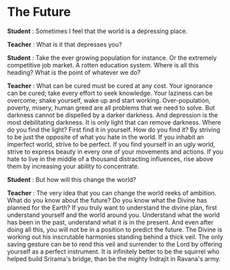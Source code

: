 # The Future

**Student** : Sometimes I feel that the world is a depressing place.

**Teacher** : What is it that depresses you?

**Student** : Take the ever growing population for instance. Or the extremely competitive job market. A rotten education system. Where is all this heading? What is the point of whatever we do? 

**Teacher** : What can be cured must be cured at any cost. Your ignorance can be cured; take every effort to seek knowledge. Your laziness can be overcome; shake yourself, wake up and start working. Over-population, poverty, misery, human greed are all problems that we need to solve. But darkness cannot be dispelled by a darker darkness. And depression is the most debilitating darkness. It is only light that can remove darkness. Where do you find the light? First find it in yourself. How do you find it? By striving to be just the opposite of what you hate in the world. If you inhabit an imperfect world, strive to be perfect. If you find yourself in an ugly world, strive to express beauty in every one of your movements and actions. If you hate to live in the middle of a thousand distracting influences, rise above them by increasing your ability to concentrate.

**Student** : But how will this change the world?

**Teacher** : The very idea that you can change the world reeks of ambition. What do you know about the future? Do you know what the Divine has planned for the Earth? If you truly want to understand the divine plan, first understand yourself and the world around you. Understand what the world has been in the past, understand what it is in the present. And even after doing all this, you will not be in a position to predict the future. The Divine is working out his inscrutable harmonies standing behind a thick veil. The only saving gesture can be to rend this veil and surrender to the Lord by offering yourself as a perfect instrument. It is infinitely better to be the squirrel who helped build Srirama's bridge, than be the mighty Indrajit in Ravana's army.

